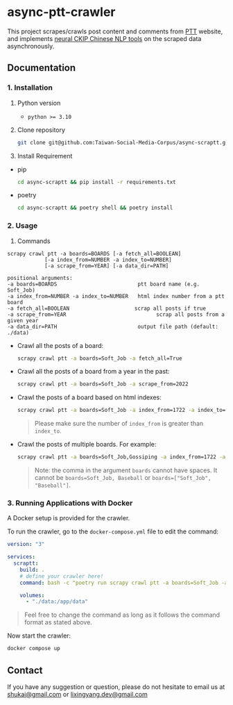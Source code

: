 # **async-ptt-crawler**

This project scrapes/crawls post content and comments from [PTT](https://term.ptt.cc/) website, and implements [neural CKIP Chinese NLP tools](https://github.com/ckiplab/ckip-transformers) on the scraped data asynchronously.

## **Documentation**
### 1. Installation

1. Python version
   * `python >= 3.10`

2. Clone repository
    ```bash
    git clone git@github.com:Taiwan-Social-Media-Corpus/async-scraptt.git
    ```

3. Install Requirement
* pip

    ```bash
    cd async-scraptt && pip install -r requirements.txt
    ```
* poetry

    ```bash
    cd async-scraptt && poetry shell && poetry install
    ```

### 2. Usage

1. Commands
```
scrapy crawl ptt -a boards=BOARDS [-a fetch_all=BOOLEAN]
            [-a index_from=NUMBER -a index_to=NUMBER]
            [-a scrape_from=YEAR] [-a data_dir=PATH]

positional arguments:
-a boards=BOARDS                          ptt board name (e.g. Soft_Job)
-a index_from=NUMBER -a index_to=NUMBER   html index number from a ptt board
-a fetch_all=BOOLEAN                     scrap all posts if true
-a scrape_from=YEAR                             scrap all posts from a given year
-a data_dir=PATH                          output file path (default: ./data)
```

* Crawl all the posts of a board:
  ```bash
  scrapy crawl ptt -a boards=Soft_Job -a fetch_all=True
  ```

* Crawl all the posts of a board from a year in the past:
  ```bash
  scrapy crawl ptt -a boards=Soft_Job -a scrape_from=2022
  ```

* Crawl the posts of a board based on html indexes:
  ```bash
  scrapy crawl ptt -a boards=Soft_Job -a index_from=1722 -a index_to=1723
  ```

  > Please make sure the number of `index_from` is greater than `index_to`.

* Crawl the posts of multiple boards. For example:
  ```bash
  scrapy crawl ptt -a boards=Soft_Job,Gossiping -a index_from=1722 -a index_to=1723
  ```

  >Note: the comma in the argument `boards` cannot have spaces. It cannot be `boards=Soft_Job, Baseball` or  `boards=["Soft_Job", "Baseball"]`.


### 3. Running Applications with Docker
A Docker setup is provided for the crawler.

To run the crawler, go to the `docker-compose.yml` file to edit the command:

```yaml
version: "3"

services:
  scraptt:
    build: .
    # define your crawler here!
    command: bash -c "poetry run scrapy crawl ptt -a boards=Soft_Job -a index_from=1500 -a index_to=1500"

    volumes:
      - "./data:/app/data"

```
> Feel free to change the command as long as it follows the command format as stated above.

Now start the crawler:

```bash
docker compose up
```

## Contact
If you have any suggestion or question, please do not hesitate to email us at shukai@gmail.com or
lixingyang.dev@gmail.com
